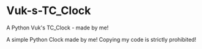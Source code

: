 # Vuk-s-TC_Clock
A Python Vuk's TC_Clock - made by me!

A simple Python Clock made by me!
Copying my code is strictly prohibited!
